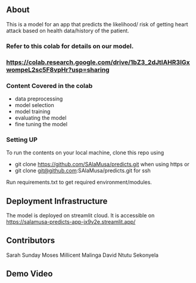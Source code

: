 ## About
This is a model for an app that predicts the likelihood/ risk of getting heart attack based on health data/history of the patient. 

### Refer to this colab for details on our model.
### https://colab.research.google.com/drive/1bZ3_2dJtIAHR3IGxwompeL2sc5F8vpHr?usp=sharing

### Content Covered in the colab
- data preprocessing
- model selection
- model training
- evaluating the model
- fine tuning the model



### Setting UP
To run the contents on your local machine, clone this repo using
- git clone https://github.com/SAlaMusa/predicts.git  when using https
or 
- git clone git@github.com:SAlaMusa/predicts.git for ssh

Run requirements.txt to get required environment/modules. 

## Deployment Infrastructure
The model is deployed on streamlit cloud. It is accessible on https://salamusa-predicts-app-jx9v2e.streamlit.app/

## Contributors
Sarah Sunday Moses
Millicent Malinga
David Ntutu Sekonyela

## Demo Video 
